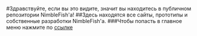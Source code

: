 #Здравствуйте, если вы это видите, значит вы находитесь в публичном репозитории NimbleFish'a!
##Здесь находятся все сайты, прототипы и собственные разработки NimbleFish'a.
###Чтобы попасть в главное меню нажмите по [ссылке](https://nimblefish.github.io/Develop/)
